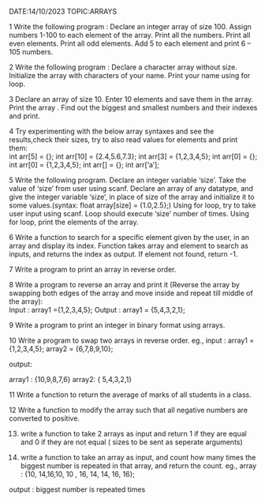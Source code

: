 DATE:14/10/2023      TOPIC:ARRAYS

1 Write the following program :
Declare an integer array of size 100.
Assign numbers 1-100 to each element of the array.
Print all the numbers.
Print all even elements.
Print all odd elements.
Add 5 to each element and print 6 – 105 numbers.

2 Write the following program :
Declare a character array without size.
Initialize the array with characters of your name.
Print your name using for loop.

3 Declare an array of size 10. Enter 10 elements and save them in the array. Print the array . Find out the biggest and smallest numbers and their indexes and print.
 
4 Try experimenting with the below array syntaxes and see the results,check their sizes, try to also read values for elements and print them:</br>
int arr[5] = {};
int arr[10] = {2.4,5.6,7.3};
int arr[3] = {1,2,3,4,5};
int arr[0] = {};
int arr[0] = {1,2,3,4,5};
int arr[] = {};
int arr[‘a’];

5 Write the following program.
Declare an integer variable ‘size’.
Take the value of ‘size’ from user using scanf.
Declare an array of any datatype, and give the integer variable ‘size’, in place of size of the array  and initialize it to some values.(syntax: float array[size] = {1.0,2.5};)
Using for loop, try to take user input using scanf. Loop should execute ‘size’ number of times.
Using for loop, print the elements of the array.

6 Write a function to search for a specific element given by the user, in an array and display its index.  Function takes array and element to search as inputs, and returns the index as output. If element not found, return -1.

7 Write a program to print an array in reverse order.

8 Write a program to reverse an array and print it (Reverse the array by swapping both edges of the array and move inside and repeat till middle of the array):  
Input : array1 ={1,2,3,4,5};
Output : array1 = {5,4,3,2,1};

9 Write a program to print an integer in binary format using arrays.

10 Write a program to swap two arrays in reverse order.
eg.,
input : array1 = {1,2,3,4,5};
array2 = {6,7,8,9,10};


output:

array1 : {10,9,8,7,6}
array2: { 5,4,3,2,1}

11 Write a function to return the average of marks of all students in a class.

12 Write a function to modify the array such that all negative numbers are converted to positive.

13) write a function to take 2 arrays as input and return 1 if they are equal and 0 if they are not equal ( sizes to be sent as seperate arguments)

14) write a function to take an array as input, and count how many times the biggest number is repeated in that array, and return the count.
eg., array : {10, 14,16,10, 10 , 16, 14, 14, 16, 16};

output : biggest number is repeated  times

